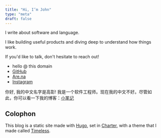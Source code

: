 ```yaml
---
title: "Hi, I’m John"
type: "meta"
draft: false
---
```


I write about software and language.

I like building useful products and diving deep to understand how things work.

If you'd like to talk, don't hesitate to reach out!

- hello @ this domain
- [GitHub](https://github.com/johnjago)
- [Are.na](https://www.are.na/john-jago)
- [Instagram](https://www.instagram.com/johncjago/)

你好, 我的中文名字是高彰! 我是一个软件工程师。现在我的中文不好。尽管如此，你可以看一下我的博客：[小笔记](https://xiaobiji.co)

## Colophon

This blog is a static site made with [Hugo](https://gohugo.io/), set in
[Charter](https://practicaltypography.com/charter.html), with a theme that I made called [Timeless](https://github.com/johnjago/timeless).
